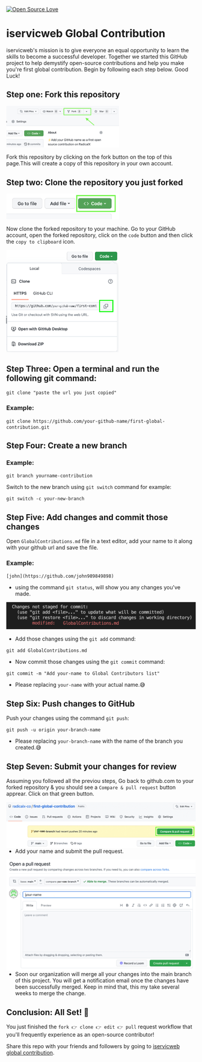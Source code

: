 

[![Open Source Love](https://badges.frapsoft.com/os/v3/open-source.svg?v=103)](https://github.com/iservicweb-co/first-global-contribution)
# iservicweb Global Contribution

iservicweb's mission is to give everyone an equal opportunity to learn the skills to become a successful developer. Together we started this GitHub project to help demystify open-source contributions and help you make you're first global contribution. Begin by following each step below. Good Luck!
## Step one: Fork this repository


<img  width="300" src="assests/forking.png" alt="fork this repository" />

Fork this repository by clicking on the fork button on the top of this page.This will create a copy of this repository in your own account.
## Step two: Clone the repository you just forked
<img  width="300" src="assests/clone.png" alt="clone this repository" />

Now clone the forked repository to your machine. Go to your GitHub account, open the forked repository, click on the `code` button and then click the `copy to clipboard` icon.

<img width="300" src="assests/clone_2.png" alt="copy URL to clipboard" />

## Step Three: Open a terminal and run the following git command:

```
git clone "paste the url you just copied"
```
### Example: 

```
git clone https://github.com/your-github-name/first-global-contribution.git
```
## Step Four: Create a new branch
### Example: 
```
git branch yourname-contribution
```


Switch to the new branch using `git switch` command for example:
```
git switch -c your-new-branch
```
## Step Five: Add changes and commit those changes

Open `GlobalContributions.md` file in a text editor, add your name to it along with your github url and save the file.

### Example: 
```
[john](https://github.com/john989849898)
```

- using the command `git status`, will show you any changes you've made.

<img src="assests/git_commit_message.png" alt="commit message" />

- Add those changes using the `git add` command:

```
git add GlobalContributions.md
```
- Now commit those changes using the `git commit` command:

```
git commit -m "Add your-name to Global Contributors list"
```
- Please replacing `your-name` with your actual name.😅




## Step Six: Push changes to GitHub

Push your changes using the command `git push`:

```
git push -u origin your-branch-name
```

- Please replacing `your-branch-name` with the name of the branch you created.😅


## Step Seven: Submit your changes for review

Assuming you followed all the previou steps, Go back to github.com to your forked repository & you should see a `Compare & pull request` button apprear. Click on that green button.

<img style="float: right;" src="assests/compare_pull.png" alt="create a pull request" />

- Add your name and submit the pull request.

<img style="float: right;" src="assests/open_pull_request.png" alt="submit pull request" />

- Soon our organization will merge all your changes into the main branch of this project. You will get a notification email once the changes have been successfully merged. Keep in mind that, this my take several weeks to merge the change.

## Conclusion: All Set! 🎉

You just finished the `fork 👉 clone 👉 edit 👉 pull` request workflow that you'll frequently experience as an open-source contributor!

Share this repo with your friends and followers by going to [iservicweb global contribution](https://github.com/iservicweb-co/first-global-contribution).


